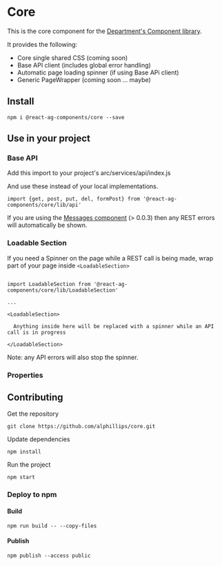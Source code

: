 # Core

This is the core component for the [Department's Component library](https://www.npmjs.com/org/react-ag-components/).

It provides the following:

- Core single shared CSS (coming soon)
- Base API client (includes global error handling)
- Automatic page loading spinner (if using Base APi client)
- Generic PageWrapper (coming soon ... maybe)


## Install
```
npm i @react-ag-components/core --save
```
## Use in your project

### Base API

Add this import to your project's arc/services/api/index.js

And use these instead of your local implementations.
```
import {get, post, put, del, formPost} from '@react-ag-components/core/lib/api'
```

If you are using the [Messages component](https://www.npmjs.com/package/@react-ag-components/messages) (> 0.0.3) then any REST errors will automatically be shown.

### Loadable Section
If you need a Spinner on the page while a REST call is being made, wrap part of your page inside `<LoadableSection>`
```

import LoadableSection from '@react-ag-components/core/lib/LoadableSection'

...

<LoadableSection>

  Anything inside here will be replaced with a spinner while an API call is in progress

</LoadableSection>

```

Note: any API errors will also stop the spinner.

### Properties


## Contributing

Get the repository
```
git clone https://github.com/alphillips/core.git
```

Update dependencies
```
npm install
```

Run the project
```
npm start
```

### Deploy to npm
#### Build
`npm run build -- --copy-files`

#### Publish
`npm publish --access public`
